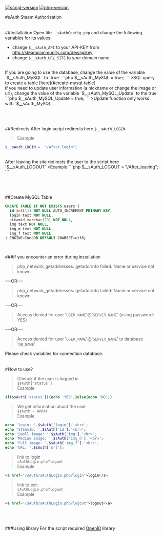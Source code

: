 [![script-version](https://img.shields.io/badge/Version-1.0-blue.svg)]() [![php-version](https://img.shields.io/badge/PHP-=>5.5-lightgrey.svg)]() 

#sAuth
Steam Authorization
<br><br><br>
##Installation
Open file `__sAuthConfig.php` and change the following variables for its values
- change `$__sAuth_API` to your API-KEY from http://steamcommunity.com/dev/apikey
- change `$__sAuth_URL_SITE` to your domain name.
<br>
If you are going to use the database, change the value of the variable `$__sAuth_MySQL` to `true`
```php
$__sAuth_MySQL =              true;
```
>SQL query to create a table [here](#create-mysql-table)

<br>
if you need to update user information (a nickname or change the image or url), change the value of the variable `$__sAuth_MySQL_Update` to the true
```php
$__sAuth_MySQL_Update =       true;
```
>Update function only works with `$__sAuth_MySQL`

<br><br><br>
##Redirects
After login script redirects here `$__sAuth_LOGIN`<br>
>Example
```php
$__sAuth_LOGIN =  "/After_login";
```

</br>
After leaving the site redirects the user to the script here `$__sAuth_LOGOUT`
>Example
```php
$__sAuth_LOGOUT =  "/After_leaving";
```

<br><br><br>
##Create MySQL Table
```sql
CREATE TABLE IF NOT EXISTS users ( 
  id int(11) NOT NULL AUTO_INCREMENT PRIMARY KEY,
  login text NOT NULL,
  steamid varchar(70) NOT NULL,
  img text NOT NULL,
  img_m text NOT NULL,
  img_f text NOT NULL
) ENGINE=InnoDB DEFAULT CHARSET=utf8;
```
<br />

###If you encounter an error during installation
>php_network_getaddresses: getaddrinfo failed: Name or service not known

---OR---
<br>
>php_network_getaddresses: getaddrinfo failed: Name or service not known

---OR---
<br>
>Access denied for user '`USER_NAME`'@'`SERVER_NAME`' (using password: YES)

---OR---
<br>
>Access denied for user '`USER_NAME`'@'`SERVER_NAME`' to database '`DB_NAME`'

Please check variables for connection database.
<br><br><br>
#How to use?
>Cheack if the user is logged in<br>
`$sAuth['status']`<br>
Example
```php
if($sAuth['status']){echo 'YES';}else{echo 'NO';}
```

>We get information about the user<br>
`$sAuth - ARRAY`<br>
Example
```php
echo 'login: '.$sAuth['login'].'<br>';
echo 'SteamID: '.$sAuth['id'].'<br>';
echo 'Smoll image: '.$sAuth['img'].'<br>';
echo 'Medium image: '.$sAuth['img_m'].'<br>';
echo 'Full image: '.$sAuth['img_f'].'<br>';
echo 'URL: '.$sAuth['url'];
```

>link to login<br>
`sAuthLogin.php?logout`<br>
Example
```html
<a href="/sAuth/sAuthLogin.php?login">login</a>
```

>link to exit<br>
`sAuthLogin.php?logout`<br>
Example
```html
<a href="/sAuth/sAuthLogin.php?logout">logout</a>
```

<br><br><br>
###Using library
For the script required [OpenID](http://openid.net/developers/libraries/) library





